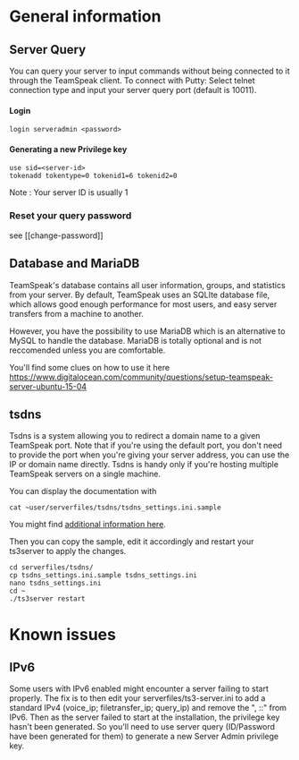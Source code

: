 # General information

## Server Query

You can query your server to input commands without being connected to it through the TeamSpeak client.
To connect with Putty: Select telnet connection type and input your server query port (default is 10011).

#### Login
````
login serveradmin <password>
````

#### Generating a new Privilege key

````
use sid=<server-id>
tokenadd tokentype=0 tokenid1=6 tokenid2=0
````
Note : Your server ID is usually 1

### Reset your query password

see [[change-password]]

## Database and MariaDB

TeamSpeak's database contains all user information, groups, and statistics from your server. 
By default, TeamSpeak uses an SQLIte database file, which allows good enough performance for most users, and easy server transfers from a machine to another.

However, you have the possibility to use MariaDB which is an alternative to MySQL to handle the database.
MariaDB is totally optional and is not reccomended unless you are comfortable.

You'll find some clues on how to use it here https://www.digitalocean.com/community/questions/setup-teamspeak-server-ubuntu-15-04

## tsdns

Tsdns is a system allowing you to redirect a domain name to a given TeamSpeak port. Note that if you're using the default port, you don't need to provide the port when you're giving your server address, you can use the IP or domain name directly. Tsdns is handy only if you're hosting multiple TeamSpeak servers on a single machine.

You can display the documentation with
````
cat ~user/serverfiles/tsdns/tsdns_settings.ini.sample
````

You might find [additional information here](http://lastconnect.net/en/tsdnsdoc/).

Then you can copy the sample, edit it accordingly and restart your ts3server to apply the changes.
````
cd serverfiles/tsdns/
cp tsdns_settings.ini.sample tsdns_settings.ini
nano tsdns_settings.ini
cd ~
./ts3server restart
````

# Known issues

## IPv6

Some users with IPv6 enabled might encounter a server failing to start properly. The fix is to then edit your serverfiles/ts3-server.ini to add a standard IPv4 (voice_ip; filetransfer_ip; query_ip) and remove the ", ::" from IPv6. Then as the server failed to start at the installation, the privilege key hasn't been generated. So you'll need to use server query (ID/Password have been generated for them) to generate a new Server Admin privilege key.

